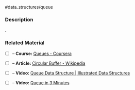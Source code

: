 #data_structures/queue

### Description

.
### Related Material

- [ ] – **Course:** [Queues - Coursera](https://www.coursera.org/lecture/data-structures/queues-EShpq)
- [ ] – **Article:** [Circular Buffer - Wikipedia](https://en.wikipedia.org/wiki/Circular_buffer)
- [ ] – **Video:** [Queue Data Structure | Illustrated Data Structures](https://www.youtube.com/watch?v=mDCi1lXd9hc)
- [ ] – **Video:** [Queue in 3 Minutes](https://www.youtube.com/watch?v=D6gu-_tmEpQ)

